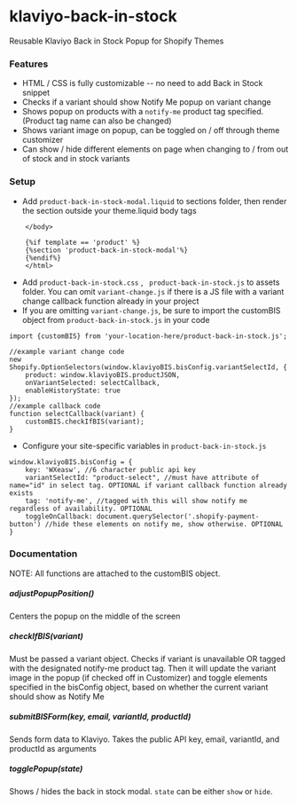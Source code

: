 # klaviyo-back-in-stock
Reusable Klaviyo Back in Stock Popup for Shopify Themes 
### Features
- HTML / CSS is fully customizable -- no need to add Back in Stock snippet
- Checks if a variant should show Notify Me popup on variant change
- Shows popup on products with a ```notify-me``` product tag specified. (Product tag name can also be changed)
- Shows variant image on popup, can be toggled on / off through theme customizer
- Can show / hide different elements on page when changing to / from out of stock and in stock variants

### Setup
- Add ```product-back-in-stock-modal.liquid``` to sections folder, then render the section outside your theme.liquid body tags 
``` 
    </body>
  
    {%if template == 'product' %}
    {%section 'product-back-in-stock-modal'%}
    {%endif%}
    </html>
```
- Add ```product-back-in-stock.css``` , ``` product-back-in-stock.js``` to assets folder. You can omit ```variant-change.js``` if there is a JS file with a variant change callback function already in your project
- If you are omitting ```variant-change.js```, be sure to import the customBIS object from ```product-back-in-stock.js``` in your code

```
import {customBIS} from 'your-location-here/product-back-in-stock.js';

//example variant change code
new Shopify.OptionSelectors(window.klaviyoBIS.bisConfig.variantSelectId, {
    product: window.klaviyoBIS.productJSON,
    onVariantSelected: selectCallback,
    enableHistoryState: true
});
//example callback code
function selectCallback(variant) {
	customBIS.checkIfBIS(variant);
}
```
- Configure your site-specific variables in ```product-back-in-stock.js```
```
window.klaviyoBIS.bisConfig = {
    key: 'WXeasw', //6 character public api key
    variantSelectId: "product-select", //must have attribute of name="id" in select tag. OPTIONAL if variant callback function already exists
    tag: 'notify-me', //tagged with this will show notify me regardless of availability. OPTIONAL
    toggleOnCallback: document.querySelector('.shopify-payment-button') //hide these elements on notify me, show otherwise. OPTIONAL
}
```

### Documentation 
NOTE: All functions are attached to the customBIS object.
##### adjustPopupPosition()
Centers the popup on the middle of the screen
##### checkIfBIS(variant)
Must be passed a variant object. Checks if variant is unavailable OR tagged with the designated notify-me product tag. Then it will update the variant image in the popup (if checked off in Customizer) and toggle elements specified in the bisConfig object, based on whether the current variant should show as Notify Me
##### submitBISForm(key, email, variantId, productId)
Sends form data to Klaviyo. Takes the public API key, email, variantId, and productId as arguments
##### togglePopup(state)
Shows / hides the back in stock modal. ```state``` can be either ```show``` or ```hide```.
